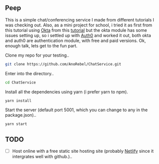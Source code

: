 ## Peep

This is a simple chat/conferencing service I made from different tutorials I was checking out.
Also, as a mini project for school, i tried it as first from this tutorial 
using <a href="https://www.okta.com">Okta</a> from this <a href="https://scotch.io/tutorials/build-a-video-chat-service-with-javascript-webrtc-and-okta">tutorial</a> but
the okta module has some issues setting up, so i settled up with <a href="https://www.auth0.com">Auth0</a> and worked it out, both okta and auth0 are authentication module, with free and paid versions. 
Ok, enough talk, lets get to the fun part.

Clone my repo for your testing..

```sh
git clone https://github.com/AnoRebel/ChatService.git
```

Enter into the directory..

```sh
cd ChatService
```

Install all the dependencies using yarn (i prefer yarn to npm).

```sh
yarn install
```

Start the server (default port 5001, which you can change to any in the package.json)..

```sh
yarn start
```
 
 ## TODO
- [ ] Host online with a free static site hosting site (probably <a href="https://www.netlify.com">Netlify</a> since it intergrates well with github.)..
